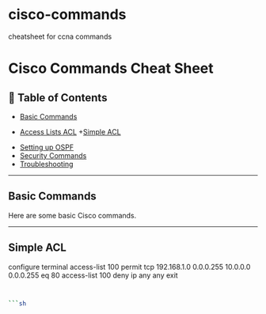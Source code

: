 # cisco-commands
cheatsheet for ccna commands


# Cisco Commands Cheat Sheet

## 📜 Table of Contents
- [Basic Commands](#basic-commands)
* [Access Lists ACL](#routing-commands)
  +[Simple ACL](#Simple-ACL)
- [Setting up OSPF](#switching-commands)
- [Security Commands](#security-commands)
- [Troubleshooting](#troubleshooting)

---

## Basic Commands
Here are some basic Cisco commands.




---

## Simple ACL

configure terminal
access-list 100 permit tcp 192.168.1.0 0.0.0.255 10.0.0.0 0.0.0.255 eq 80
access-list 100 deny ip any any
exit


```sh


```sh



